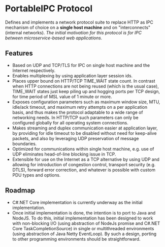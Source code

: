 # PortableIPC Protocol

Defines and implements a network protocol suite to replace HTTP as IPC mechanism of choice on a **single host machine** and on "interconnects" (internal networks). *The initial motivation for this protocol is for IPC between microservice-based web applications.*

## Features

  * Based on UDP and TCP/TLS for IPC on single host machine and the Internet respectively.
  * Enables multiplexing by using application layer session ids.
  * Places upper bound on HTTP/TCP TIME_WAIT state count. In contrast when HTTP connections are not being reused (which is the usual case), TIME_WAIT states just keep piling up and hogging ports per TCP design, for time period of MSL value of 1 minute or more.
  * Exposes configuration parameters such as maximum window size, MTU, idle/ack timeout, and maximum retry attempts on a per application basis, and thus makes the protocol adaptable to a wide range of networking needs. In HTTP/TCP such parameters can only be configured globally for all operating system connections.
  * Makes streaming and duplex communication easier at application layer, by providing for idle timeout to be disabled without need for keep-alive packets, and also by leveraging UDP preservation of message boundaries.
  * Optimized for communications within single host machine, e.g. use of UDP eliminates head-of-line blocking issue in TCP.
  * Extensible for use on the Internet as a TCP alternative by using UDP and allowing for introduction of congestion control, transport security (e.g. DTLS), forward error correction, and whatever is possible with custom PDU types and options.

## Roadmap

 * C#.NET Core implementation is currently underway as the initial implementation.
 * Once initial implementation is done, the intention is to port to Java and NodeJS. To do this, initial implementation has been designed to work with non-blocking I/O (using abstraction of NodeJs promise and C#.NET Core TaskCompletionSource) in single or multithreaded environments (using abstraction of Java Netty EventLoop). By such a design, porting to other programming environments should be straightforward.
